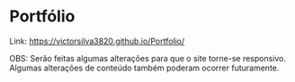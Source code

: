 # Portfólio

Link: https://victorsilva3820.github.io/Portfolio/

OBS: Serão feitas algumas alterações para que o site torne-se responsivo. Algumas alterações de conteúdo também poderam ocorrer
futuramente.
